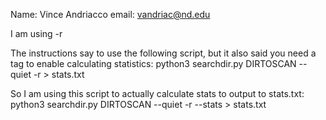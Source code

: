 Name: Vince Andriacco
email: vandriac@nd.edu

I am using -r

The instructions say to use the following script, but it also said you need a tag to enable calculating statistics:
python3 searchdir.py DIRTOSCAN --quiet -r > stats.txt

So I am using this script to actually calculate stats to output to stats.txt:
python3 searchdir.py DIRTOSCAN --quiet -r --stats > stats.txt